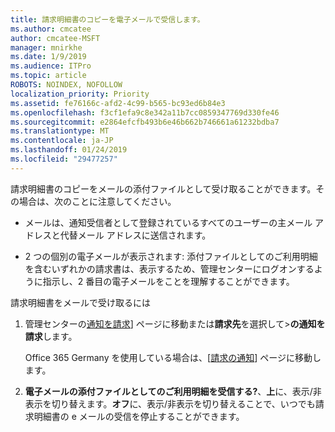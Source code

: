 ```yaml
---
title: 請求明細書のコピーを電子メールで受信します。
ms.author: cmcatee
author: cmcatee-MSFT
manager: mnirkhe
ms.date: 1/9/2019
ms.audience: ITPro
ms.topic: article
ROBOTS: NOINDEX, NOFOLLOW
localization_priority: Priority
ms.assetid: fe76166c-afd2-4c99-b565-bc93ed6b84e3
ms.openlocfilehash: f3cf1efa9c8e342a11b7cc0859347769d330fe46
ms.sourcegitcommit: e2864efcfb493b6e46b662b746661a61232bdba7
ms.translationtype: MT
ms.contentlocale: ja-JP
ms.lasthandoff: 01/24/2019
ms.locfileid: "29477257"
---
```

請求明細書のコピーをメールの添付ファイルとして受け取ることができます。その場合は、次のことに注意してください。
  
- メールは、通知受信者として登録されているすべてのユーザーの主メール アドレスと代替メール アドレスに送信されます。
    
- 2 つの個別の電子メールが表示されます: 添付ファイルとしてのご利用明細を含むいずれかの請求書は、表示するため、管理センターにログオンするように指示し、2 番目の電子メールをことを理解することができます。
    
請求明細書をメールで受け取るには
  
1. 管理センターの[通知を請求](https://go.microsoft.com/fwlink/p/?linkid=853212)] ページに移動または**請求先**を選択して\>**の通知を請求**します。
    
    Office 365 Germany を使用している場合は、[[請求の通知](https://go.microsoft.com/fwlink/p/?linkid=853213)] ページに移動します。 
    
2. **電子メールの添付ファイルとしてのご利用明細を受信する?**、**上**に、表示/非表示を切り替えます。**オフ**に、表示/非表示を切り替えることで、いつでも請求明細書の e メールの受信を停止することができます。
    

